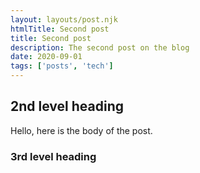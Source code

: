 ```yaml
---
layout: layouts/post.njk
htmlTitle: Second post
title: Second post
description: The second post on the blog
date: 2020-09-01
tags: ['posts', 'tech']
---
```


## 2nd level heading

Hello, here is the body of the post.

### 3rd level heading
